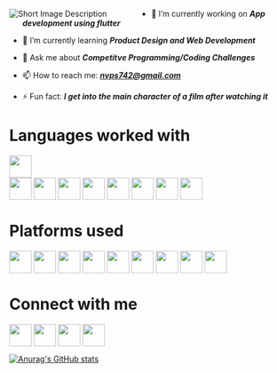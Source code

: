 <img src="https://i.pinimg.com/originals/b8/05/78/b8057806417db6a1b311521d75146f8e.jpg"
   alt="Short Image Description"
   style="float: left; margin-right: 80px;" 
   /> 


- 🔭 I’m currently working on ***App development using flutter***


- 🌱 I’m currently learning ***Product Design and Web Development***


- 💬 Ask me about ***Competitve Programming/Coding Challenges***
- 📫 How to reach me: ***nvps742@gmail.com***
- ⚡ Fun fact: ***I get into the main character of a film after watching it***




<h1 align="left">Languages worked with</h1>
<p align="left">
  <img align="center" src="https://upload.wikimedia.org/wikipedia/commons/thumb/1/18/ISO_C%2B%2B_Logo.svg/1822px-ISO_C%2B%2B_Logo.svg.png" style="display:block" heigth="30" width="40"/>
  <img align="center" src="https://upload.wikimedia.org/wikipedia/commons/thumb/1/18/C_Programming_Language.svg/695px-C_Programming_Language.svg.png" heigth="30" width="40"/>
  <img align="center" src="https://seeklogo.com/images/J/java-logo-7F8B35BAB3-seeklogo.com.png" heigth="30" width="40"/>
  <img align="center" src="https://pngset.com/images/dart-packages-dart-programming-language-logo-metropolis-building-crystal-architecture-transparent-png-2824279.png" heigth="30" width="40" />
  <img align="center" src="https://upload.wikimedia.org/wikipedia/commons/thumb/c/c3/Python-logo-notext.svg/1024px-Python-logo-notext.svg.png" heigth="30" width="40"/>
  <img align="center" src="https://upload.wikimedia.org/wikipedia/commons/thumb/d/d5/Rust_programming_language_black_logo.svg/2048px-Rust_programming_language_black_logo.svg.png" heigth="30" width="40"/>
  <img align="center" src="https://upload.wikimedia.org/wikipedia/commons/thumb/9/99/Unofficial_JavaScript_logo_2.svg/1024px-Unofficial_JavaScript_logo_2.svg.png" heigth="30" width="40"/>
  <img align="center" src="https://upload.wikimedia.org/wikipedia/commons/thumb/6/61/HTML5_logo_and_wordmark.svg/512px-HTML5_logo_and_wordmark.svg.png" heigth="30" width="40"/>
  <img align="center" src="https://upload.wikimedia.org/wikipedia/commons/thumb/d/d5/CSS3_logo_and_wordmark.svg/1200px-CSS3_logo_and_wordmark.svg.png" heigth="30" width="40"/>
</p>

<h1 align="left">Platforms used</h1>
<p align="left">
  <img align="center" src="https://upload.wikimedia.org/wikipedia/commons/thumb/9/9a/Visual_Studio_Code_1.35_icon.svg/2048px-Visual_Studio_Code_1.35_icon.svg.png" heigth="30" width="40"/>
  <img align="center" src="https://upload.wikimedia.org/wikipedia/commons/thumb/a/ae/Github-desktop-logo-symbol.svg/2048px-Github-desktop-logo-symbol.svg.png" heigth="30" width="40"/>
  <img align="center" src="https://upload.wikimedia.org/wikipedia/commons/thumb/b/b2/Repl.it_logo.svg/1200px-Repl.it_logo.svg.png" heigth="30" width="40"/>
  <img align="center" src="https://external-preview.redd.it/BUHTPzA2QmS2hlvfgFEO3FEc0dPDBuVlmzh9Gm7YXSQ.jpg?auto=webp&s=e266b8e5468f79325a302cd27033412424185b17" heigth="30" width="40" />
  <img align="center" src="https://www.svgrepo.com/show/354202/postman-icon.svg" heigth="30" width="40"/>
  <img align="center" src="https://static.cdnlogo.com/logos/f/30/flutter.svg" heigth="30" width="40"/>
  <img align="center" src="https://media-exp1.licdn.com/dms/image/C560BAQGqbQqGLrllzQ/company-logo_400_400/0/1641201041884?e=1656547200&v=beta&t=uadwkMMNOUzSwj_6wp2QcVNT8n48icN92wpXws4MSf8" heigth="30" width="40"/>
  <img align="center" src="https://images.g2crowd.com/uploads/product/image/large_detail/large_detail_060528149c093ad5a64d6d8428c514c5/hackerrank-developer-skills-platform.png" heigth="30" width="40"/>
  <img align="center" src="https://encrypted-tbn0.gstatic.com/images?q=tbn:ANd9GcTnmWgi-toAp3I-2-kPC-GMuF1RZNCL2SiDtSWY1nU3KWvYhAhOOB1G28p55TkIFzYSplM&usqp=CAU" heigth="30" width="40"/>
</p>

<h1 align="left">Connect with me</h1>
<p align="left">
  <a href="https://twitter.com/nvp007_prabha" target="blank"><img align="center" src="https://upload.wikimedia.org/wikipedia/sco/thumb/9/9f/Twitter_bird_logo_2012.svg/1200px-Twitter_bird_logo_2012.svg.png" heigth="30" width="40"/></a>
  <a href="https://www.instagram.com/nah_its_me._nvp/" target="blank"><img align="center" src="https://upload.wikimedia.org/wikipedia/commons/thumb/e/e7/Instagram_logo_2016.svg/768px-Instagram_logo_2016.svg.png" heigth="30" width="40"/></a>
  <a href="https://www.linkedin.com/in/navaneethprabha/" target="blank"><img align="center" src="https://upload.wikimedia.org/wikipedia/commons/thumb/e/e9/Linkedin_icon.svg/1024px-Linkedin_icon.svg.png" heigth="30" width="40"/></a>
  <a href="discordapp.com/users/803281823903252490" target="blank"><img align="center" src="https://cdn.iconscout.com/icon/free/png-256/discord-3691244-3073764.png" heigth="30" width="40"/></a>
</p>

[![Anurag's GitHub stats](https://github-readme-stats.vercel.app/apiNavaneethp007anuraghazra)](https://github.com/anuraghazra/github-readme-stats)

